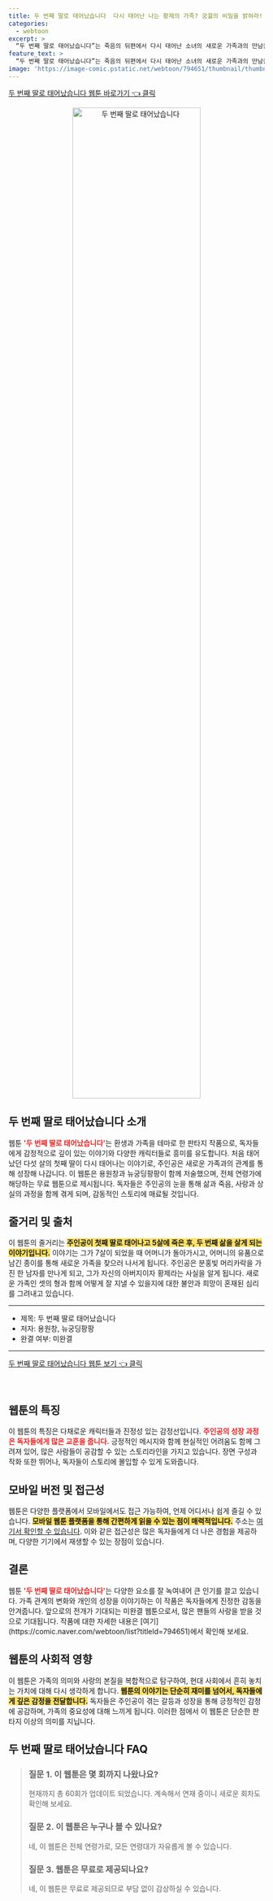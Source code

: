 ```yaml
---
title: 두 번째 딸로 태어났습니다  다시 태어난 나는 황제의 가족? 궁궐의 비밀을 밝혀라!
categories:
  - webtoon
excerpt: >
  “두 번째 딸로 태어났습니다”는 죽음의 뒤편에서 다시 태어난 소녀의 새로운 가족과의 만남을 그린 이야기를 담고 있습니다. 그녀의 앞에 나타난 신비로운 황제 아빠와 세 명의 오라버니 과연 이 특별한 가족과의 삶은 어떻게 펼쳐질까요? 클릭하여 그녀의 이야기를 함께 들어보세요!
feature_text: >
  “두 번째 딸로 태어났습니다”는 죽음의 뒤편에서 다시 태어난 소녀의 새로운 가족과의 만남을 그린 이야기를 담고 있습니다. 그녀의 앞에 나타난 신비로운 황제 아빠와 세 명의 오라버니 과연 이 특별한 가족과의 삶은 어떻게 펼쳐질까요? 클릭하여 그녀의 이야기를 함께 들어보세요!
image: 'https://image-comic.pstatic.net/webtoon/794651/thumbnail/thumbnail_IMAG21_78738c64-26ce-4992-b586-b4e4d3298fd6.jpg'
---
```


<p><a class="modoo-button" href="https://comic.naver.com/webtoon/list?titleId=794651" rel="nofollow noopener">두 번째 딸로 태어났습니다 웹툰 바로가기 👈 클릭</a></p>
<figure class="image" style="width: 50%; height: 50%; text-align: center; margin: auto;"><img alt="두 번째 딸로 태어났습니다" src="https://image-comic.pstatic.net/webtoon/794651/thumbnail/thumbnail_IMAG21_78738c64-26ce-4992-b586-b4e4d3298fd6.jpg" style="width: 100%; height: 100%; object-fit: cover;"/></figure>
<h2 id="두번째_딸로_태어났습니다_소개">두 번째 딸로 태어났습니다 소개</h2>
<p>웹툰 <b><span style="color: #ee2323;">'두 번째 딸로 태어났습니다'</span></b>는 환생과 가족을 테마로 한 판타지 작품으로, 독자들에게 감정적으로 깊이 있는 이야기와 다양한 캐릭터들로 흥미를 유도합니다. 처음 태어났던 다섯 살의 첫째 딸이 다시 태어나는 이야기로, 주인공은 새로운 가족과의 관계를 통해 성장해 나갑니다. 이 웹툰은 용원창과 뉴궁딩팡팡이 함께 저술했으며, 전체 연령가에 해당하는 무료 웹툰으로 제시됩니다. 독자들은 주인공의 눈을 통해 삶과 죽음, 사랑과 상실의 과정을 함께 겪게 되며, 감동적인 스토리에 매료될 것입니다.</p>
<h2 id="줄거리_및_출처">줄거리 및 출처</h2>
<p>이 웹툰의 줄거리는 <b><span style="background-color: #ffe066;">주인공이 첫째 딸로 태어나고 5살에 죽은 후, 두 번째 삶을 살게 되는 이야기입니다.</span></b> 이야기는 그가 7살이 되었을 때 어머니가 돌아가시고, 어머니의 유품으로 남긴 종이를 통해 새로운 가족을 찾으러 나서게 됩니다. 주인공은 분홍빛 머리카락을 가진 한 남자를 만나게 되고, 그가 자신의 아버지이자 황제라는 사실을 알게 됩니다. 새로운 가족인 셋의 형과 함께 어떻게 잘 지낼 수 있을지에 대한 불안과 희망이 혼재된 심리를 그려내고 있습니다.</p>
<hr/>
<ul>
<li>제목: 두 번째 딸로 태어났습니다</li>
<li>저자: 용원창, 뉴궁딩팡팡</li>
<li>완결 여부: 미완결</li>
</ul>
<hr/>
<p><a class="modoo-button" href="https://m.comic.naver.com/webtoon/list?titleId=794651" rel="nofollow noopener">두 번째 딸로 태어났습니다 웹툰 보기 👈 클릭</a></p><br/>
<h2 id="웹툰의_특징">웹툰의 특징</h2>
<p>이 웹툰의 특징은 다채로운 캐릭터들과 진정성 있는 감정선입니다. <b><span style="color: #ee2323;">주인공의 성장 과정은 독자들에게 많은 교훈을 줍니다.</span></b> 긍정적인 메시지와 함께 현실적인 어려움도 함께 그려져 있어, 많은 사람들이 공감할 수 있는 스토리라인을 가지고 있습니다. 장면 구성과 작화 또한 뛰어나, 독자들이 스토리에 몰입할 수 있게 도와줍니다.</p>
<h2 id="모바일_버전_및_접근성">모바일 버전 및 접근성</h2>
<p>웹툰은 다양한 플랫폼에서 모바일에서도 접근 가능하여, 언제 어디서나 쉽게 즐길 수 있습니다. <b><span style="background-color: #ffe066;">모바일 웹툰 플랫폼을 통해 간편하게 읽을 수 있는 점이 매력적입니다.</span></b> 주소는 <a href="https://m.comic.naver.com/webtoon/list?titleId=794651">여기서 확인할 수 있습니다</a>. 이와 같은 접근성은 많은 독자들에게 더 나은 경험을 제공하며, 다양한 기기에서 재생할 수 있는 장점이 있습니다.</p>
<h2 id="결론">결론</h2>
<p>웹툰 <b><span style="color: #ee2323;">'두 번째 딸로 태어났습니다'</span></b>는 다양한 요소를 잘 녹여내어 큰 인기를 끌고 있습니다. 가족 관계의 변화와 개인의 성장을 이야기하는 이 작품은 독자들에게 진정한 감동을 안겨줍니다. 앞으로의 전개가 기대되는 미완결 웹툰으로서, 많은 팬들의 사랑을 받을 것으로 기대됩니다. 작품에 대한 자세한 내용은 [여기](https://comic.naver.com/webtoon/list?titleId=794651)에서 확인해 보세요.</p>
<h2 id="웹툰의_사회적_영향">웹툰의 사회적 영향</h2>
<p>이 웹툰은 가족의 의미와 사랑의 본질을 복합적으로 탐구하여, 현대 사회에서 흔히 놓치는 가치에 대해 다시 생각하게 합니다. <b><span style="background-color: #ffe066;">웹툰의 이야기는 단순히 재미를 넘어서, 독자들에게 깊은 감정을 전달합니다.</span></b> 독자들은 주인공이 겪는 갈등과 성장을 통해 긍정적인 감정에 공감하며, 가족의 중요성에 대해 느끼게 됩니다. 이러한 점에서 이 웹툰은 단순한 판타지 이상의 의미를 지닙니다.</p>
<h2 id=두 번째 딸로 태어났습니다_FAQ>두 번째 딸로 태어났습니다 FAQ</h2>
<div itemscope="" itemtype="https://schema.org/FAQPage"> 
<blockquote> 
<div itemscope="" itemprop="mainEntity" itemtype="https://schema.org/Question"> 
<h3 id="질문_1" itemprop="name">질문 1. 이 웹툰은 몇 회까지 나왔나요?</h3> 
<div itemscope="" itemprop="acceptedAnswer" itemtype="https://schema.org/Answer"> 
<span itemprop="text"> <p>현재까지 총 60회가 업데이트 되었습니다. 계속해서 연재 중이니 새로운 회차도 확인해 보세요.</p> </span> 
</div> 
</div> 

<div itemscope="" itemprop="mainEntity" itemtype="https://schema.org/Question"> 
<h3 id="질문_2" itemprop="name">질문 2. 이 웹툰은 누구나 볼 수 있나요?</h3> 
<div itemscope="" itemprop="acceptedAnswer" itemtype="https://schema.org/Answer"> 
<span itemprop="text"> <p>네, 이 웹툰은 전체 연령가로, 모든 연령대가 자유롭게 볼 수 있습니다.</p> </span> 
</div> 
</div> 

<div itemscope="" itemprop="mainEntity" itemtype="https://schema.org/Question"> 
<h3 id="질문_3" itemprop="name">질문 3. 웹툰은 무료로 제공되나요?</h3> 
<div itemscope="" itemprop="acceptedAnswer" itemtype="https://schema.org/Answer"> 
<span itemprop="text"> <p>네, 이 웹툰은 무료로 제공되므로 부담 없이 감상하실 수 있습니다.</p> </span> 
</div> 
</div> 
</blockquote> 
</div>

